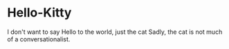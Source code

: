 # Hello-Kitty
I don't want to say Hello to the world, just the cat
Sadly, the cat is not much of a conversationalist. 
